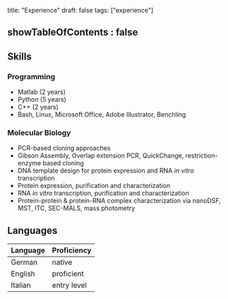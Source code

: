 title: "Experience"
draft: false
tags: ["experience"]

showTableOfContents : false
---

## Skills

### Programming

- Matlab (2 years)
- Python (5 years)
- C++ (2 years)
- Bash, Linux, Microsoft Office, Adobe Illustrator, Benchling

### Molecular Biology

- PCR-based cloning approaches
- Gibson Assembly, Overlap extension PCR, QuickChange, restriction-enzyme based cloning
- DNA template design for protein expression and RNA *in vitro* transcription
- Protein expression, purification and characterization
- RNA *in vitro* transcription, purification and characterization
- Protein-protein & protein-RNA complex characterization via nanoDSF, MST, ITC, SEC-MALS, mass photometry

## Languages

| Language | Proficiency |
| -------- | ----------- |
| German   | native      |
| English  | proficient  |
| Italian  | entry level |
